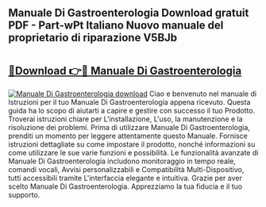 ## Manuale Di Gastroenterologia Download gratuit PDF - Part-wPt Italiano Nuovo manuale del proprietario di riparazione V5BJb

# <h2><a href="http://dfacw19.blite.top/?on=Manuale+Di+Gastroenterologia">🔗Download 👉🔴 Manuale Di Gastroenterologia</a></h2>

[![Manuale Di Gastroenterologia download](https://i.imgur.com/lujVjoI.png)](http://dfacw19.blite.top/?on=Manuale+Di+Gastroenterologia)
Ciao e benvenuto nel manuale di Istruzioni per il tuo Manuale Di Gastroenterologia appena ricevuto. Questa guida ha lo scopo di aiutarti a capire e gestire con successo il tuo Prodotto. Troverai istruzioni chiare per L'installazione, L'uso, la manutenzione e la risoluzione dei problemi. Prima di utilizzare Manuale Di Gastroenterologia, prenditi un momento per leggere attentamente questo Manuale. Fornisce istruzioni dettagliate su come impostare il prodotto, nonché informazioni su come utilizzare le sue varie funzioni e possibilità. Le funzionalità avanzate di Manuale Di Gastroenterologia includono monitoraggio in tempo reale, comandi vocali, Avvisi personalizzabili e Compatibilità Multi-Dispositivo, tutti accessibili tramite L'interfaccia elegante e intuitiva. Grazie per aver scelto Manuale Di Gastroenterologia. Apprezziamo la tua fiducia e il tuo supporto.

